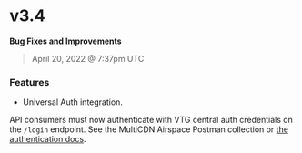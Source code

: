 # v3.4

**Bug Fixes and Improvements**
> April 20, 2022 @ 7:37pm UTC

### Features

- Universal Auth integration.

API consumers must now authenticate with VTG central auth credentials on the `/login`
endpoint. See the MultiCDN Airspace Postman collection or
[the authentication docs](/documentation/technical/authentication).
